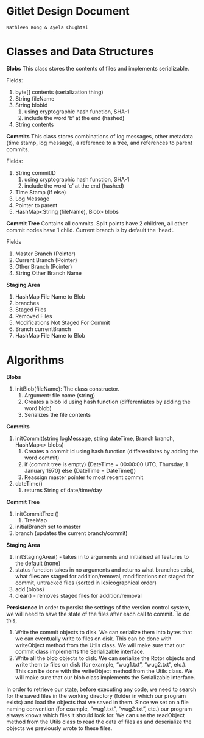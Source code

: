 # Gitlet Design Document

    Kathleen Kong & Ayela Chughtai


# Classes and Data Structures

**Blobs**
This class stores the contents of files and implements serializable. 

Fields:

1. byte[] contents (serialization thing)
2. String fileName
3. String blobId
    1. using cryptographic hash function, SHA-1
    2. include the word ‘b’ at the end (hashed)
4. String contents

**Commits** 
This class stores combinations of log messages, other metadata (time stamp, log message), a reference to a tree, and references to parent commits. 

Fields:

1. String commitID
    1. using cryptographic hash function, SHA-1
    2. include the word ‘c’ at the end (hashed)
2. Time Stamp (if else)
3. Log Message
4. Pointer to parent
5. HashMap<String (fileName), Blob> blobs

**Commit Tree**
Contains all commits. Split points have 2 children, all other commit nodes have 1 child. Current branch is by default the ‘head’.

Fields 

1. Master Branch (Pointer)
2. Current Branch (Pointer)
3. Other Branch (Pointer)
4. String Other Branch Name

**Staging Area**

1. HashMap File Name to Blob
2. branches
3. Staged Files
4. Removed Files
5. Modifications Not Staged For Commit
6. Branch currentBranch
7. HashMap File Name to Blob
# Algorithms

**Blobs**

1. initBlob(fileName): The class constructor. 
    1. Argument: file name (string)
    2. Creates a blob id using hash function (differentiates by adding the word blob)
    3. Serializes the file contents

**Commits** 

1. initCommit(string logMessage, string dateTime, Branch branch, HashMap<> blobs)
    1. Creates a commit id using hash function (differentiates by adding the word commit)
    2. if (commit tree is empty) {DateTime = 00:00:00 UTC, Thursday, 1 January 1970} else {DateTime = DateTime())
    3. Reassign master pointer to most recent commit 
2. dateTime()
    1. returns String of date/time/day 

**Commit Tree**

1. initCommitTree ()
    1. TreeMap
2. initialBranch set to master
3. branch (updates the current branch/commit)

**Staging Area**

1. initStagingArea() - takes in to arguments and initialised all features to the default (none)
2. status function takes in no arguments and returns what branches exist, what files are staged for addition/removal, modifications not staged for commit, untracked files (sorted in lexicographical order)
3. add (blobs)
4. clear() - removes staged files for addition/removal


**Persistence**
In order to persist the settings of the version control system, we will need to save the state of the files after each call to commit. To do this,

1. Write the commit objects to disk. We can serialize them into bytes that we can eventually write to files on disk. This can be done with writeObject method from the Utils class. We will make sure that our commit class implements the Serializable interface.
2. Write all the blob objects to disk. We can serialize the Rotor objects and write them to files on disk (for example, “wug1.txt”, “wug2.txt”, etc.). This can be done with the writeObject method from the Utils class. We will make sure that our blob class implements the Serializable interface.

In order to retrieve our state, before executing any code, we need to search for the saved files in the working directory (folder in which our program exists) and load the objects that we saved in them. Since we set on a file naming convention (for example, “wug1.txt”, “wug2.txt”, etc.) our program always knows which files it should look for. We can use the readObject method from the Utils class to read the data of files as and deserialize the objects we previously wrote to these files.



